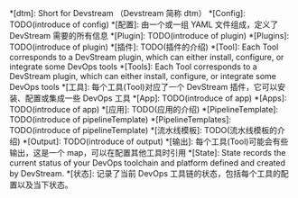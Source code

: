 *[dtm]: Short for Devstream （Devstream 简称 dtm）
*[Config]: TODO(introduce of config)
*[配置]: 由一个或一组 YAML 文件组成，定义了 DevStream 需要的所有信息
*[Plugin]: TODO(introduce of plugin)
*[Plugins]: TODO(introduce of plugin)
*[插件]: TODO(插件的介绍)
*[Tool]: Each Tool corresponds to a DevStream plugin, which can either install, configure, or integrate some DevOps tools
*[Tools]: Each Tool corresponds to a DevStream plugin, which can either install, configure, or integrate some DevOps tools
*[工具]: 每个工具(Tool)对应了一个 DevStream 插件，它可以安装、配置或集成一些 DevOps 工具
*[App]: TODO(introduce of app)
*[Apps]: TODO(introduce of app)
*[应用]: TODO(应用的介绍)
*[PipelineTemplate]: TODO(introduce of pipelineTemplate)
*[PipelineTemplates]: TODO(introduce of pipelineTemplate)
*[流水线模板]: TODO(流水线模板的介绍)
*[Output]: TODO(introduce of output)
*[输出]: 每个工具(Tool)可能会有些输出，这是一个 map，可以在配置其他工具时引用
*[State]: State records the current status of your DevOps toolchain and platform defined and created by DevStream.
*[状态]: 记录了当前 DevOps 工具链的状态，包括每个工具的配置以及当下状态。
